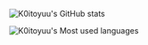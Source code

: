 ![K0itoyuu's GitHub stats](https://github-readme-stats.vercel.app/api?username=k0itoyuu&show_icons=true)

![K0itoyuu's Most used languages](https://github-readme-stats.vercel.app/api/top-langs/?username=k0itoyuu&layout=compact&hide_border=true&langs_count=20)
